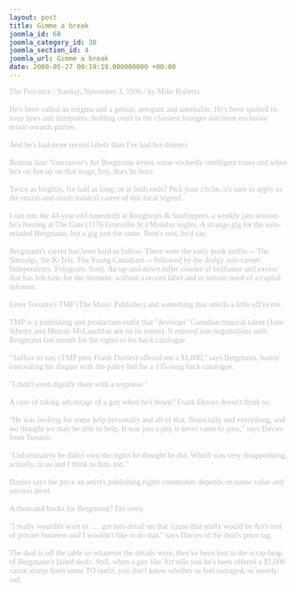 ```yaml
---
layout: post
title: Gimme a break
joomla_id: 68
joomla_category_id: 38
joomla_section_id: 4
joomla_url: Gimme a break
date: 2008-05-27 00:19:19.000000000 +00:00
---
```

<span style="color: #c0c0c0"><span style="font-family: 'book antiqua', palatino">The Province / Sunday, November 3, 1996 / by Mike Roberts<br /><br />He's been called an enigma and a genius, arrogant and unreliable. He's been spotted in soup lines and dumpsters; holding court in the classiest lounges and most exclusive music-awards parties.<br /><br />And he's had more record labels than I've had hot dinners.<br /><br />Bottom line: Vancouver's Art Bergmann writes some wickedly intelligent tunes and when he's on fire up on that stage, boy, does he burn.<br /><br />Twice as brightly, for half as long; or at both ends? Pick your cliche, it's sure to apply to the smash-and-crash musical career of this local legend.<br /><br />I ran into the 43-year-old tunesmith at Roughcuts &amp; Soulrippers, a weekly jam session he's hosting at The Gate (1176 Granville St.) Monday nights. A strange gig for the solo-minded Bergmann, but a gig just the same. Rent's rent, he'd say.<br /><br />Bergmann's career has been hard to follow. There were the early punk outfits -- The Shmorgs, the K-Tels, The Young Canadians -- followed by the dodgy solo career. Independents. Polygram. Sony. An up-and-down roller coaster of brilliance and excess that has left him, for the moment, without a record label and in serious need of a capital infusion.<br /><br />Enter Toronto's TMP (The Music Publisher) and something that smells a little off to me.<br /><br />TMP is a publishing and production outfit that &quot;develops'' Canadian musical talent (Jane Siberry and Murray McLauchlan are on its roster). It entered into negotiations with Bergmann last month for the rights to his back catalogue.<br /><br />&quot;Suffice to say, (TMP prez Frank Davies) offered me a $1,000,'' says Bergmann, barely concealing his disgust with the paltry bid for a 135-song back catalogue.<br /><br />&quot;I didn't even dignify them with a response.''<br /><br />A case of taking advantage of a guy when he's down? Frank Davies doesn't think so.<br /><br />&quot;He was looking for some help personally and all of that, financially and everything, and we thought we may be able to help. It was just a pity it never came to pass,'' says Davies from Toronto.<br /><br />&quot;Unfortunately he didn't own the rights he thought he did. Which was very disappointing, actually, to us and I think to him, too.''<br /><br />Davies says the price an artist's publishing rights commands depends on name value and success level.<br /><br />A thousand bucks for Bergmann? I'm sorry.<br /><br />&quot;I really wouldn't want to . . . get into detail on that 'cause that really would be Art's sort of private business and I wouldn't like to do that,'' says Davies of the deal's price tag.<br /><br />The deal is off the table so whatever the details were, they've been lost to the scrap heap of Bergmann's failed deals. Still, when a guy like Art tells you he's been offered a $1,000 carrot stump from some TO outfit, you don't know whether to feel outraged, or merely sad.<br /></span></span>
